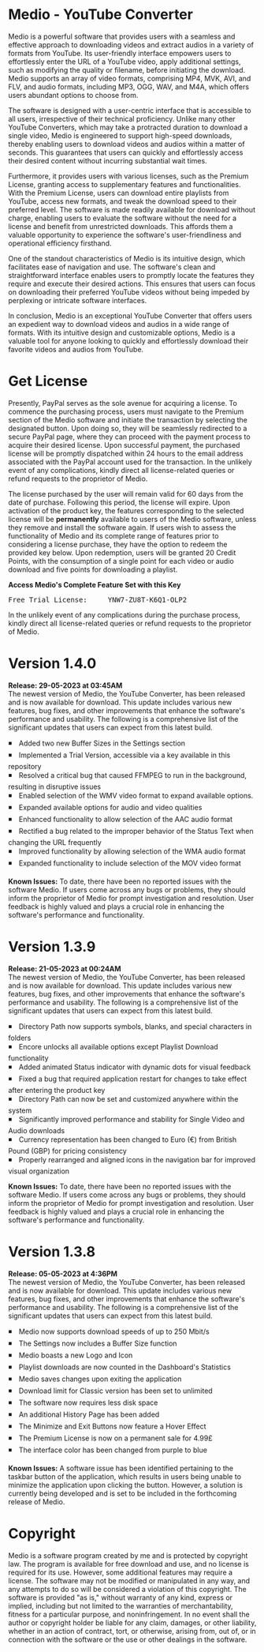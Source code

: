 # Medio - YouTube Converter
Medio is a powerful software that provides users with a seamless and effective approach to downloading videos and extract audios in a variety of formats from YouTube. Its user-friendly interface empowers users to effortlessly enter the URL of a YouTube video, apply additional settings, such as modifying the quality or filename, before initiating the download. Medio supports an array of video formats, comprising MP4, MVK, AVI, and FLV, and audio formats, including MP3, OGG, WAV, and M4A, which offers users abundant options to choose from.

The software is designed with a user-centric interface that is accessible to all users, irrespective of their technical proficiency. Unlike many other YouTube Converters, which may take a protracted duration to download a single video, Medio is engineered to support high-speed downloads, thereby enabling users to download videos and audios within a matter of seconds. This guarantees that users can quickly and effortlessly access their desired content without incurring substantial wait times. 

Furthermore, it provides users with various licenses, such as the Premium License, granting access to supplementary features and functionalities. With the Premium License, users can download entire playlists from YouTube, access new formats, and tweak the download speed to their preferred level. The software is made readily available for download without charge, enabling users to evaluate the software without the need for a license and benefit from unrestricted downloads. This affords them a valuable opportunity to experience the software's user-friendliness and operational efficiency firsthand.

One of the standout characteristics of Medio is its intuitive design, which facilitates ease of navigation and use. The software's clean and straightforward interface enables users to promptly locate the features they require and execute their desired actions. This ensures that users can focus on downloading their preferred YouTube videos without being impeded by perplexing or intricate software interfaces.

In conclusion, Medio is an exceptional YouTube Converter that offers users an expedient way to download videos and audios in a wide range of formats. With its intuitive design and customizable options, Medio is a valuable tool for anyone looking to quickly and effortlessly download their favorite videos and audios from YouTube.

# Get License 
Presently, PayPal serves as the sole avenue for acquiring a license. To commence the purchasing process, users must navigate to the Premium section of the Medio software and initiate the transaction by selecting the designated button. Upon doing so, they will be seamlessly redirected to a secure PayPal page, where they can proceed with the payment process to acquire their desired license. Upon successful payment, the purchased license will be promptly dispatched within 24 hours to the email address associated with the PayPal account used for the transaction. In the unlikely event of any complications, kindly direct all license-related queries or refund requests to the proprietor of Medio.

The license purchased by the user will remain valid for 60 days from the date of purchase. Following this period, the license will expire. Upon activation of the product key, the features corresponding to the selected license will be **permanently** available to users of the Medio software, unless they remove and install the software again. If users wish to assess the functionality of Medio and its complete range of features prior to considering a license purchase, they have the option to redeem the provided key below. Upon redemption, users will be granted 20 Credit Points, with the consumption of a single point for each video or audio download and five points for downloading a playlist.

**Access Medio's Complete Feature Set with this Key** </br>
<pre>
Free Trial License:     YNW7-ZU8T-K6Q1-OLP2
</pre>

In the unlikely event of any complications during the purchase process, kindly direct all license-related queries or refund requests to the proprietor of Medio.

# Version 1.4.0
**Release: 29-05-2023 at 03:45AM** </br>
The newest version of Medio, the YouTube Converter, has been released and is now available for download. This update includes various new features, bug fixes, and other improvements that enhance the software's performance and usability. The following is a comprehensive list of the significant updates that users can expect from this latest build. </br>

◾ ⠀Added two new Buffer Sizes in the Settings section </br>
◾ ⠀Implemented a Trial Version, accessible via a key available in this repository </br>
◾ ⠀Resolved a critical bug that caused FFMPEG to run in the background, resulting in disruptive issues </br>
◾ ⠀Enabled selection of the WMV video format to expand available options. </br>
◾ ⠀Expanded available options for audio and video qualities </br>
◾ ⠀Enhanced functionality to allow selection of the AAC audio format </br>
◾ ⠀Rectified a bug related to the improper behavior of the Status Text when changing the URL frequently </br>
◾ ⠀Improved functionality by allowing selection of the WMA audio format </br>
◾ ⠀Expanded functionality to include selection of the MOV video format </br>

**Known Issues:** To date, there have been no reported issues with the software Medio. If users come across any bugs or problems, they should inform the proprietor of Medio for prompt investigation and resolution. User feedback is highly valued and plays a crucial role in enhancing the software's performance and functionality.

# Version 1.3.9
**Release: 21-05-2023 at 00:24AM** </br>
The newest version of Medio, the YouTube Converter, has been released and is now available for download. This update includes various new features, bug fixes, and other improvements that enhance the software's performance and usability. The following is a comprehensive list of the significant updates that users can expect from this latest build. </br>

◾ ⠀Directory Path now supports symbols, blanks, and special characters in folders </br>
◾ ⠀Encore unlocks all available options except Playlist Download functionality </br>
◾ ⠀Added animated Status indicator with dynamic dots for visual feedback </br>
◾ ⠀Fixed a bug that required application restart for changes to take effect after entering the product key </br>
◾ ⠀Directory Path can now be set and customized anywhere within the system </br>
◾ ⠀Significantly improved performance and stability for Single Video and Audio downloads </br>
◾ ⠀Currency representation has been changed to Euro (€) from British Pound (GBP) for pricing consistency </br>
◾ ⠀Properly rearranged and aligned icons in the navigation bar for improved visual organization </br>

**Known Issues:** To date, there have been no reported issues with the software Medio. If users come across any bugs or problems, they should inform the proprietor of Medio for prompt investigation and resolution. User feedback is highly valued and plays a crucial role in enhancing the software's performance and functionality.

# Version 1.3.8
**Release: 05-05-2023 at 4:36PM** </br>
The newest version of Medio, the YouTube Converter, has been released and is now available for download. This update includes various new features, bug fixes, and other improvements that enhance the software's performance and usability. The following is a comprehensive list of the significant updates that users can expect from this latest build. </br>

◾ ⠀Medio now supports download speeds of up to 250 Mbit/s </br>
◾ ⠀The Settings now includes a Buffer Size function </br>
◾ ⠀Medio boasts a new Logo and Icon </br>
◾ ⠀Playlist downloads are now counted in the Dashboard's Statistics </br>
◾ ⠀Medio saves changes upon exiting the application </br>
◾ ⠀Download limit for Classic version has been set to unlimited </br>
◾ ⠀The software now requires less disk space </br>
◾ ⠀An additional History Page has been added </br>
◾ ⠀The Minimize and Exit Buttons now feature a Hover Effect </br>
◾ ⠀The Premium License is now on a permanent sale for 4.99£ </br>
◾ ⠀The interface color has been changed from purple to blue </br>

**Known Issues:** A software issue has been identified pertaining to the taskbar button of the application, which results in users being unable to minimize the application upon clicking the button. However, a solution is currently being developed and is set to be included in the forthcoming release of Medio.

# Copyright 
Medio is a software program created by me and is protected by copyright law. The program is available for free download and use, and no license is required for its use. However, some additional features may require a license. The software may not be modified or manipulated in any way, and any attempts to do so will be considered a violation of this copyright. The software is provided "as is," without warranty of any kind, express or implied, including but not limited to the warranties of merchantability, fitness for a particular purpose, and noninfringement. In no event shall the author or copyright holder be liable for any claim, damages, or other liability, whether in an action of contract, tort, or otherwise, arising from, out of, or in connection with the software or the use or other dealings in the software.
